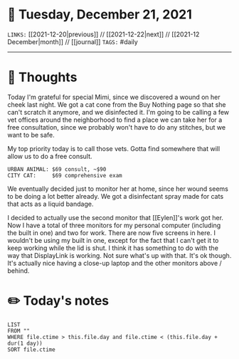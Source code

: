 # 📅 Tuesday, December 21, 2021
`LINKS:` [[2021-12-20|previous]] // [[2021-12-22|next]] // [[2021-12 December|month]] // [[journal]] 
`TAGS:` #daily

---
# 💭 Thoughts
Today I'm grateful for special Mimi, since we discovered a wound on her cheek last night. We got a cat cone from the Buy Nothing page so that she can't scratch it anymore, and we disinfected it. I'm going to be calling a few vet offices around the neighborhood to find a place we can take her for a free consultation, since we probably won't have to do any stitches, but we want to be safe. 

My top priority today is to call those vets. Gotta find somewhere that will allow us to do a free consult. 

```
URBAN ANIMAL: $69 consult, ~$90
CITY CAT:     $69 comprehensive exam
```

We eventually decided just to monitor her at home, since her wound seems to be doing a lot better already. We got a disinfectant spray made for cats that acts as a liquid bandage. 

I decided to actually use the second monitor that [[Eylen]]'s work got her. Now I have a total of three monitors for my personal computer (including the built in one) and two for work. There are now five screens in here. I wouldn't be using my built in one, except for the fact that I can't get it to keep working while the lid is shut. I think it has something to do with the way that DisplayLink is working. Not sure what's up with that. It's ok though. It's actually nice having a close-up laptop and the other monitors above / behind. 

# ✏️ Today's notes
```dataview
LIST 
FROM ""
WHERE file.ctime > this.file.day and file.ctime < (this.file.day + dur(1 day))
SORT file.ctime
```

